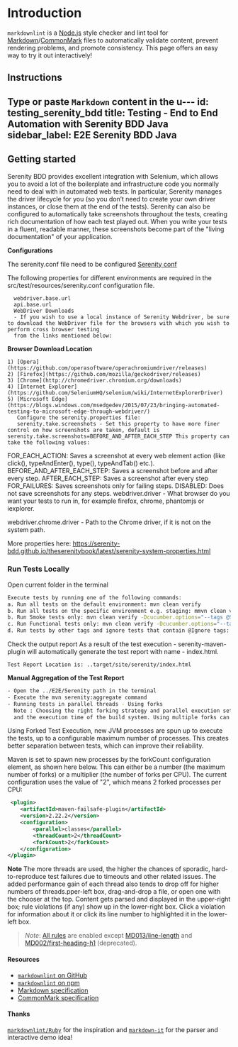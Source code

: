 # Introduction

`markdownlint` is a [Node.js](https://nodejs.org/) style checker and lint tool for [Markdown](https://en.wikipedia.org/wiki/Markdown)/[CommonMark](https://commonmark.org/) files to automatically validate content, prevent rendering problems, and promote consistency.
This page offers an easy way to try it out interactively!

## Instructions

Type or paste `Markdown` content in the u---
id: testing_serenity_bdd
title: Testing - End to End Automation with Serenity BDD Java
sidebar_label: E2E Serenity BDD Java
---

## Getting started

Serenity BDD provides excellent integration with Selenium, which allows you to avoid a lot of the boilerplate and infrastructure code you normally need to deal with in automated web tests.
In particular, Serenity manages the driver lifecycle for you (so you don’t need to create your own driver instances, or close them at the end of the tests).
Serenity can also be configured to automatically take screenshots throughout the tests, creating rich documentation of how each test played out.
When you write your tests in a fluent, readable manner, these screenshots become part of the "living documentation" of your application.

**Configurations**

The serenity.conf file need to be configured [Serenity conf](https://github.com/amido/stacks-webapp-template/blob/master/packages/scaffolding-cli/templates/test/xxAMIDOxx.xxSTACKSxx.E2E.Serenity/src/test/resources/serenity.conf)

The following properties for different environments are required in the src/test/resources/serenity.conf configuration file.

 ```text
   webdriver.base.url
   api.base.url
   WebDriver Downloads
   - If you wish to use a local instance of Serenity Webdriver, be sure to download the WebDriver file for the browsers with which you wish to perform cross browser testing
   from the links mentioned below:
```

**Browser Download Location**

```text
1) [Opera](https://github.com/operasoftware/operachromiumdriver/releases)
2) [Firefox](https://github.com/mozilla/geckodriver/releases)
3) [Chrome](http://chromedriver.chromium.org/downloads)
4) [Internet Explorer](https://github.com/SeleniumHQ/selenium/wiki/InternetExplorerDriver)
5) [Microsoft Edge](https://blogs.windows.com/msedgedev/2015/07/23/bringing-automated-testing-to-microsoft-edge-through-webdriver/)
   Configure the serenity.properties file:
   serenity.take.screenshots - Set this property to have more finer control on how screenshots are taken, default is serenity.take.screenshots=BEFORE_AND_AFTER_EACH_STEP This property can take the following values:
```

FOR_EACH_ACTION: Saves a screenshot at every web element action (like click(), typeAndEnter(), type(), typeAndTab() etc.).
BEFORE_AND_AFTER_EACH_STEP: Saves a screenshot before and after every step.
AFTER_EACH_STEP: Saves a screenshot after every step
FOR_FAILURES: Saves screenshots only for failing steps.
DISABLED: Does not save screenshots for any steps.
webdriver.driver - What browser do you want your tests to run in, for example firefox, chrome, phantomjs or iexplorer.

webdriver.chrome.driver - Path to the Chrome driver, if it is not on the system path.

More properties here: <https://serenity-bdd.github.io/theserenitybook/latest/serenity-system-properties.html>

### Run Tests Locally

Open current folder in the terminal

```bash
Execute tests by running one of the following commands:
a. Run all tests on the default environment: mvn clean verify
b. Run all tests on the specific environment e.g. staging: mmvn clean verify -Denvironment=staging
b. Run Smoke tests only: mvn clean verify -Dcucumber.options="--tags @Smoke"
c. Run Functional tests only: mvn clean verify -Dcucumber.options="--tags @Functional"
d. Run tests by other tags and ignore tests that contain @Ignore tags: mvn clean verify verify -Dcucumber.options="--tags ~@Ignore --tags @YourTag"
```

Check the output report
As a result of the test execution - serenity-maven-plugin will automatically generate the test report with name - index.html.

```text
Test Report Location is: ..target/site/serenity/index.html
```

**Manual Aggregation of the Test Report**

```bash
- Open the ../E2E/Serenity path in the terminal
- Execute the mvn serenity:aggregate command
- Running tests in parallel threads - Using forks
  Note : Choosing the right forking strategy and parallel execution settings can have a substantial impact on the memory requirements
  and the execution time of the build system. Using multiple forks can be a good alternative to running all tests in a single JVM, and can reduce the risk of certain types of errors.
```

Using Forked Test Execution, new JVM processes are spun up to execute the tests, up to a configurable maximum number of processes.
This creates better separation between tests, which can improve their reliability.

Maven is set to spawn new processes by the forkCount configuration element, as shown here below.
This can either be a number (the maximum number of forks) or a multiplier (the number of forks per CPU). The current configuration uses the value of "2", which means 2 forked processes per CPU:

```xml
 <plugin>
    <artifactId>maven-failsafe-plugin</artifactId>
    <version>2.22.2</version>
    <configuration>
        <parallel>classes</parallel>
        <threadCount>2</threadCount>
        <forkCount>2</forkCount>
    </configuration>
</plugin>
```

**Note**
The more threads are used, the higher the chances of sporadic, hard-to-reproduce test failures due to timeouts and other related issues. The added performance gain of each thread also tends to drop off for higher numbers of threads.pper-left box, drag-and-drop a file, or open one with the chooser at the top.
Content gets parsed and displayed in the upper-right box; rule violations (if any) show up in the lower-right box.
Click a violation for information about it or click its line number to highlighted it in the lower-left box.

> *Note*: [All rules](https://github.com/DavidAnson/markdownlint/blob/master/doc/Rules.md) are enabled except [MD013/line-length](https://github.com/DavidAnson/markdownlint/blob/master/doc/Rules.md#md013) and [MD002/first-heading-h1](https://github.com/DavidAnson/markdownlint/blob/master/doc/Rules.md#md002) (deprecated).

#### Resources

* [`markdownlint` on GitHub](https://github.com/DavidAnson/markdownlint)
* [`markdownlint` on npm](https://www.npmjs.com/package/markdownlint)
* [Markdown specification](https://daringfireball.net/projects/markdown/)
* [CommonMark specification](https://commonmark.org/)

#### Thanks

[`markdownlint/Ruby`](https://github.com/markdownlint/markdownlint) for the inspiration and [`markdown-it`](https://github.com/markdown-it/markdown-it) for the parser and interactive demo idea!
